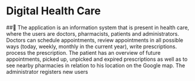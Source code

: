 # Digital Health Care

##	The application is an information system that is present in health care, where the users are doctors, pharmacists, patients and administrators. Doctors can schedule appointments, review appointments in all possible ways (today, weekly, monthly in the current year), write prescriptions. process the prescription. The patient has an overview of future appointments, picked up, unpicked and expired prescriptions as well as to see nearby pharmacies in relation to his location on the Google map. The administrator registers new users
